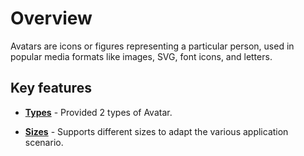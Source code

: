 # Overview

Avatars are icons or figures representing a particular person, used in popular media formats like images, SVG, font icons, and letters.

## Key features

* **[Types](./types/)** - Provided 2 types of Avatar.

* **[Sizes](./types#avatar-size)** - Supports different sizes to adapt the various application scenario.